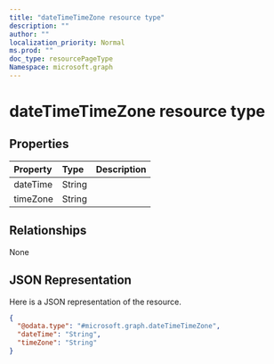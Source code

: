```yaml
---
title: "dateTimeTimeZone resource type"
description: ""
author: ""
localization_priority: Normal
ms.prod: ""
doc_type: resourcePageType
Namespace: microsoft.graph
---
```



# dateTimeTimeZone resource type



## Properties
|Property|Type|Description|
|:---|:---|:---|
|dateTime|String||
|timeZone|String||

## Relationships
None

## JSON Representation
Here is a JSON representation of the resource.
<!-- {
  "blockType": "resource",
  "@odata.type": "microsoft.graph.dateTimeTimeZone"
}
-->
``` json
{
  "@odata.type": "#microsoft.graph.dateTimeTimeZone",
  "dateTime": "String",
  "timeZone": "String"
}
```

